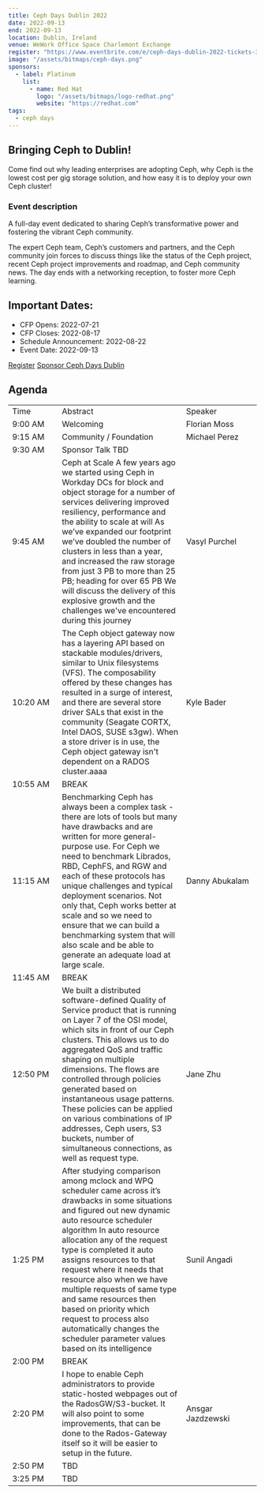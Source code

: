 ```yaml
---
title: Ceph Days Dublin 2022
date: 2022-09-13
end: 2022-09-13
location: Dublin, Ireland
venue: WeWork Office Space Charlemont Exchange
register: "https://www.eventbrite.com/e/ceph-days-dublin-2022-tickets-388837191507"
image: "/assets/bitmaps/ceph-days.png"
sponsors:
  - label: Platinum
    list:
      - name: Red Hat
        logo: "/assets/bitmaps/logo-redhat.png"
        website: "https://redhat.com"
tags:
  - ceph days
---
```


## Bringing Ceph to Dublin!

Come find out why leading enterprises are adopting Ceph, why Ceph is the lowest cost per gig storage solution, and how easy it is to deploy your own Ceph cluster!

### Event description

A full-day event dedicated to sharing Ceph’s transformative power and fostering the vibrant Ceph community.

The expert Ceph team, Ceph’s customers and partners, and the Ceph community join forces to discuss things like the status of the Ceph project, recent Ceph project improvements and roadmap, and Ceph community news. The day ends with a networking reception, to foster more Ceph learning.

## Important Dates:

- CFP Opens: 2022-07-21
- CFP Closes: 2022-08-17
- Schedule Announcement: 2022-08-22
- Event Date: 2022-09-13

<a class="button" href="https://www.eventbrite.com/e/ceph-days-dublin-2022-tickets-388837191507" rel="noreferrer noopener" target="_blank">Register</a>
<a class="button" href="https://ceph.io/assets/pdfs/ceph-days-dublin-sponsor-prospectus.pdf" rel="noreferrer noopener" target="_blank">Sponsor Ceph Days Dublin</a>


## Agenda

<table style="width:100%">
  <tr>
   <td style="width:20%">Time
   </td>
   <td style="width:50%">Abstract
   </td>
   <td style="width:30%">Speaker
   </td>
  </tr>
  <tr>
   <td>9:00 AM
   </td>
   <td>Welcoming
   </td>
   <td>Florian Moss
   </td>
  </tr>
  <tr>
   <td>9:15 AM
   </td>
   <td>Community / Foundation
   </td>
   <td>Michael Perez
   </td>
  </tr>
  <tr>
   <td>9:30 AM
   </td>
   <td>Sponsor Talk TBD
   </td>
   <td>
   </td>
  </tr>
  <tr>
   <td>9:45 AM
   </td>
   <td>Ceph at Scale A few years ago we started using Ceph in Workday DCs for block and object storage for a number of services delivering improved resiliency, performance and the ability to scale at will As we’ve expanded our footprint we’ve doubled the number of clusters in less than a year, and increased the raw storage from just 3 PB to more than 25 PB; heading for over 65 PB We will discuss the delivery of this explosive growth and the challenges we've encountered during this journey
   </td>
   <td>Vasyl Purchel
   </td>
  </tr>
  <tr>
   <td>10:20 AM
   </td>
   <td>The Ceph object gateway now has a layering API based on stackable modules/drivers, similar to Unix filesystems (VFS). The composability offered by these changes has resulted in a surge of interest, and there are several store driver SALs that exist in the community (Seagate CORTX, Intel DAOS, SUSE s3gw). When a store driver is in use, the Ceph object gateway isn't dependent on a RADOS cluster.aaaa
   </td>
   <td>Kyle Bader
   </td>
  </tr>
  <tr>
   <td>10:55 AM
   </td>
   <td>BREAK
   </td>
   <td>
   </td>
  </tr>
  <tr>
   <td>11:15 AM
   </td>
   <td>Benchmarking Ceph has always been a complex task - there are lots of tools but many have drawbacks and are written for more general-purpose use. For Ceph we need to benchmark Librados, RBD, CephFS, and RGW and each of these protocols has unique challenges and typical deployment scenarios. Not only that, Ceph works better at scale and so we need to ensure that we can build a benchmarking system that will also scale and be able to generate an adequate load at large scale.
   </td>
   <td>Danny Abukalam
   </td>
  </tr>
  <tr>
   <td>11:45 AM
   </td>
   <td>BREAK
   </td>
   <td>
   </td>
  </tr>
  <tr>
   <td>12:50 PM
   </td>
   <td>We built a distributed software-defined Quality of Service product that is running on Layer 7 of the OSI model, which sits in front of our Ceph clusters. This allows us to do aggregated QoS and traffic shaping on multiple dimensions. The flows are controlled through policies generated based on instantaneous usage patterns. These policies can be applied on various combinations of IP addresses, Ceph users, S3 buckets, number of simultaneous connections, as well as request type.
   </td>
   <td>Jane Zhu
   </td>
  </tr>
  <tr>
   <td>1:25 PM
   </td>
   <td>After studying comparison among mclock and WPQ scheduler came across it’s drawbacks in some situations and figured out new dynamic auto resource scheduler algorithm In auto resource allocation any of the request type is completed it auto assigns resources to that request where it needs that resource also when we have multiple requests of same type and same resources then based on priority which request to process also automatically changes the scheduler parameter values based on its intelligence
   </td>
   <td>Sunil Angadi
   </td>
  </tr>
  <tr>
   <td>2:00 PM
   </td>
   <td>BREAK
   </td>
   <td>
   </td>
  </tr>
  <tr>
   <td>2:20 PM
   </td>
   <td>I hope to enable Ceph administrators to provide static-hosted webpages out of the RadosGW/S3-bucket. It will also point to some improvements, that can be done to the Rados-Gateway itself so it will be easier to setup in the future.
   </td>
   <td>Ansgar Jazdzewski
   </td>
  </tr>
  <tr>
   <td>2:50 PM
   </td>
   <td>TBD
   </td>
   <td>
   </td>
  </tr>
  <tr>
   <td>3:25 PM
   </td>
   <td>TBD
   </td>
   <td>
   </td>
  </tr>
</table>
